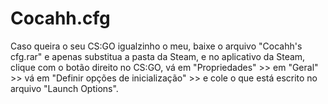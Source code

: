 # Cocahh.cfg
Caso queira o seu CS:GO igualzinho o meu, baixe o arquivo "Cocahh's cfg.rar" e apenas substitua a pasta da Steam, e no aplicativo da Steam, clique com o botão direito no CS:GO, vá em "Propriedades" >> em "Geral" >> vá em "Definir opções de inicialização" >> e cole o que está escrito no arquivo "Launch Options".
